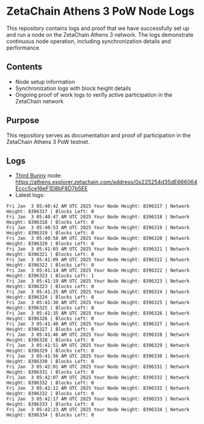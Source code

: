# ZetaChain Athens 3 PoW Node Logs
This repository contains logs and proof that we have successfully set up and run a node on the ZetaChain Athens 3 network. The logs demonstrate continuous node operation, including synchronization details and performance.

## Contents
- Node setup information
- Synchronization logs with block height details
- Ongoing proof of work logs to verify active participation in the ZetaChain network

## Purpose
This repository serves as documentation and proof of participation in the ZetaChain Athens 3 PoW testnet.

## Logs

- [Third Bunny](https://thirdbunny.xyz/) node: https://athens.explorer.zetachain.com/address/0x225254d35dE666064Eccc5ce16eF1D8bF8D7b5EE
- Latest logs:
```
Fri Jan  3 05:40:42 AM UTC 2025 Your Node Height: 8396317 | Network Height: 8396317 | Blocks Left: 0
Fri Jan  3 05:40:47 AM UTC 2025 Your Node Height: 8396318 | Network Height: 8396318 | Blocks Left: 0
Fri Jan  3 05:40:53 AM UTC 2025 Your Node Height: 8396319 | Network Height: 8396319 | Blocks Left: 0
Fri Jan  3 05:40:58 AM UTC 2025 Your Node Height: 8396320 | Network Height: 8396320 | Blocks Left: 0
Fri Jan  3 05:41:03 AM UTC 2025 Your Node Height: 8396321 | Network Height: 8396321 | Blocks Left: 0
Fri Jan  3 05:41:09 AM UTC 2025 Your Node Height: 8396322 | Network Height: 8396322 | Blocks Left: 0
Fri Jan  3 05:41:14 AM UTC 2025 Your Node Height: 8396322 | Network Height: 8396323 | Blocks Left: 1
Fri Jan  3 05:41:19 AM UTC 2025 Your Node Height: 8396323 | Network Height: 8396323 | Blocks Left: 0
Fri Jan  3 05:41:25 AM UTC 2025 Your Node Height: 8396324 | Network Height: 8396324 | Blocks Left: 0
Fri Jan  3 05:41:30 AM UTC 2025 Your Node Height: 8396325 | Network Height: 8396325 | Blocks Left: 0
Fri Jan  3 05:41:35 AM UTC 2025 Your Node Height: 8396326 | Network Height: 8396326 | Blocks Left: 0
Fri Jan  3 05:41:40 AM UTC 2025 Your Node Height: 8396327 | Network Height: 8396327 | Blocks Left: 0
Fri Jan  3 05:41:46 AM UTC 2025 Your Node Height: 8396328 | Network Height: 8396328 | Blocks Left: 0
Fri Jan  3 05:41:51 AM UTC 2025 Your Node Height: 8396329 | Network Height: 8396329 | Blocks Left: 0
Fri Jan  3 05:41:56 AM UTC 2025 Your Node Height: 8396330 | Network Height: 8396330 | Blocks Left: 0
Fri Jan  3 05:42:01 AM UTC 2025 Your Node Height: 8396331 | Network Height: 8396331 | Blocks Left: 0
Fri Jan  3 05:42:07 AM UTC 2025 Your Node Height: 8396332 | Network Height: 8396332 | Blocks Left: 0
Fri Jan  3 05:42:12 AM UTC 2025 Your Node Height: 8396332 | Network Height: 8396332 | Blocks Left: 0
Fri Jan  3 05:42:17 AM UTC 2025 Your Node Height: 8396333 | Network Height: 8396333 | Blocks Left: 0
Fri Jan  3 05:42:23 AM UTC 2025 Your Node Height: 8396334 | Network Height: 8396334 | Blocks Left: 0
```
